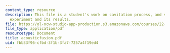 ```yaml
---
content_type: resource
description: This file is a student's work on cavitation process, and sonoluminescence,
  experiment and its results.
file: https://ol-ocw-studio-app-production.s3.amazonaws.com/courses/22-012-seminar-fusion-and-plasma-physics-spring-2006/fbb33f96cfbd3f1b3fa77257a4f19ed4_acousticfusion.pdf
file_type: application/pdf
resourcetype: Document
title: acousticfusion.pdf
uid: fbb33f96-cfbd-3f1b-3fa7-7257a4f19ed4
---
```

